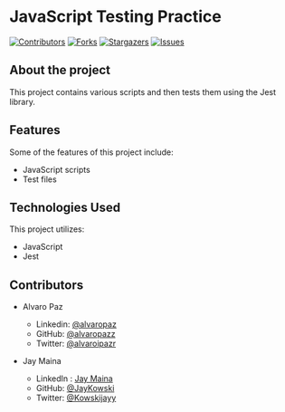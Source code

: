 # JavaScript Testing Practice

[![Contributors][contributors-shield]][contributors-url]
[![Forks][forks-shield]][forks-url]
[![Stargazers][stars-shield]][stars-url]
[![Issues][issues-shield]][issues-url]

## About the project

This project contains various scripts and then tests them using the Jest library.

## Features

Some of the features of this project include:

- JavaScript scripts
- Test files

## Technologies Used

This project utilizes:

- JavaScript
- Jest

## Contributors

- Alvaro Paz
  - Linkedin: [@alvaropaz](https://linkedin.com/in/alvaropaz/)
  - GitHub: [@alvaropazz](https://github.com/alvaropazz)
  - Twitter: [@alvaroipazr](https://twitter.com/alvaroipazr)

- Jay Maina
  - LinkedIn : [Jay Maina](https://www.linkedin.com/in/jay-maina)
  - GitHub: [@JayKowski](https://github.com/JayKowski)
  - Twitter: [@Kowskijayy](https://twitter.com/Kowskijayy)
  
<!-- MARKDOWN LINKS & IMAGES -->

[contributors-shield]: https://img.shields.io/github/contributors/JayKowski/js-testing-prac.svg?style=flat-square
[contributors-url]: https://github.com/JayKowski/js-testing-prac/graphs/contributors
[forks-shield]: https://img.shields.io/github/forks/JayKowski/js-testing-prac.svg?style=flat-square
[forks-url]: https://github.com/JayKowski/js-testing-prac/network/members
[stars-shield]: https://img.shields.io/github/stars/JayKowski/js-testing-prac.svg?style=flat-square
[stars-url]: https://github.com/JayKowski/js-testing-prac/stargazers
[issues-shield]: https://img.shields.io/github/issues/JayKowski/js-testing-prac.svg?style=flat-square
[issues-url]: https://github.com/JayKowski/js-testing-prac/issues
